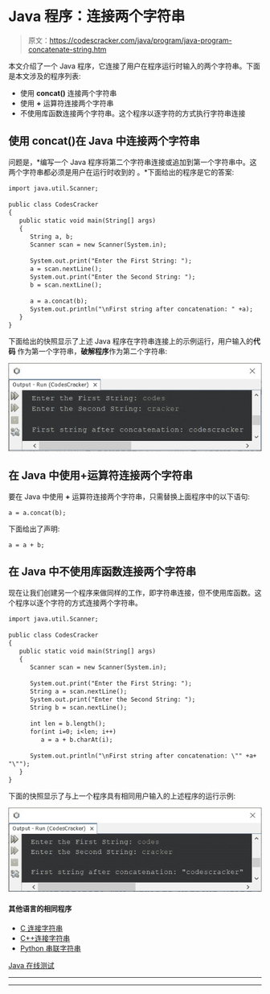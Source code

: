 # Java 程序：连接两个字符串

> 原文：<https://codescracker.com/java/program/java-program-concatenate-string.htm>

本文介绍了一个 Java 程序，它连接了用户在程序运行时输入的两个字符串。下面是本文涉及的程序列表:

*   使用 **concat()** 连接两个字符串
*   使用 **+** 运算符连接两个字符串
*   不使用库函数连接两个字符串。这个程序以逐字符的方式执行字符串连接

## 使用 concat()在 Java 中连接两个字符串

问题是，*编写一个 Java 程序将第二个字符串连接或追加到第一个字符串中。这两个字符串都必须是用户在运行时收到的 。*下面给出的程序是它的答案:

```
import java.util.Scanner;

public class CodesCracker
{
   public static void main(String[] args)
   {
      String a, b;
      Scanner scan = new Scanner(System.in);

      System.out.print("Enter the First String: ");
      a = scan.nextLine();
      System.out.print("Enter the Second String: ");
      b = scan.nextLine();

      a = a.concat(b);
      System.out.println("\nFirst string after concatenation: " +a);
   }
}
```

下面给出的快照显示了上述 Java 程序在字符串连接上的示例运行，用户输入的**代码** 作为第一个字符串，**破解程序**作为第二个字符串:

![java program concatenate two strings](img/fc9d703fb56973ba227aa5f0d58a87cb.png)

## 在 Java 中使用+运算符连接两个字符串

要在 Java 中使用 **+** 运算符连接两个字符串，只需替换上面程序中的以下语句:

```
a = a.concat(b);
```

下面给出了声明:

```
a = a + b;
```

## 在 Java 中不使用库函数连接两个字符串

现在让我们创建另一个程序来做同样的工作，即字符串连接，但不使用库函数。这个程序以逐个字符的方式连接两个字符串。

```
import java.util.Scanner;

public class CodesCracker
{
   public static void main(String[] args)
   {
      Scanner scan = new Scanner(System.in);

      System.out.print("Enter the First String: ");
      String a = scan.nextLine();
      System.out.print("Enter the Second String: ");
      String b = scan.nextLine();

      int len = b.length();
      for(int i=0; i<len; i++)
         a = a + b.charAt(i);

      System.out.println("\nFirst string after concatenation: \"" +a+ "\"");
   }
}
```

下面的快照显示了与上一个程序具有相同用户输入的上述程序的运行示例:

![string concatenation in java](img/c8fdb39cb8361e956cf966ddf542aa04.png)

#### 其他语言的相同程序

*   [C 连接字符串](/c/program/c-program-concatenate-string.htm)
*   [C++连接字符串](/cpp/program/cpp-program-concatenate-string.htm)
*   [Python 串联字符串](/python/program/python-program-concatenate-string.htm)

[Java 在线测试](/exam/showtest.php?subid=1)

* * *

* * *